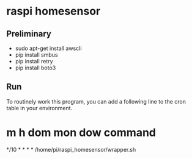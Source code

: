 # raspi homesensor

## Preliminary

- sudo apt-get install awscli
- pip install smbus
- pip install retry
- pip install boto3

## Run

To routinely work this program, you can add a following line to the cron table in your environment.

# m h  dom mon dow   command
*/10 * * * * /home/pi/raspi_homesensor/wrapper.sh
